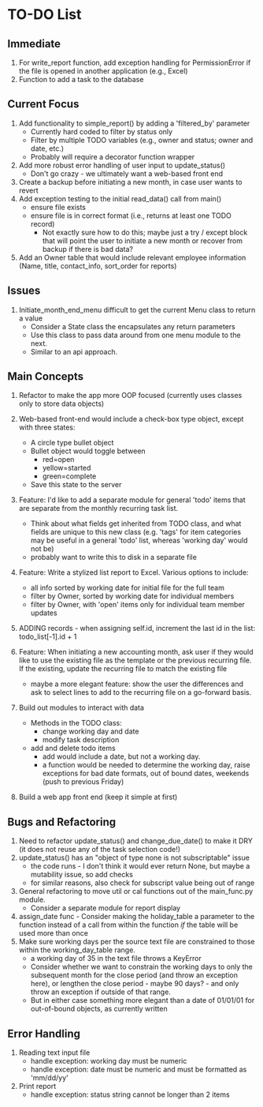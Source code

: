 # TO-DO List

## Immediate
1. For write_report function, add exception handling for PermissionError if the file is opened in
   another application (e.g., Excel)
1. Function to add a task to the database

## Current Focus
1. Add functionality to simple_report() by adding a 'filtered_by' parameter
    - Currently hard coded to filter by status only
    - Filter by multiple TODO variables (e.g., owner and status; owner and date, etc.)
    - Probably will require a decorator function wrapper
1. Add more robust error handling of user input to update_status()
    - Don't go crazy - we ultimately want a web-based front end
1. Create a backup before initiating a new month, in case user wants to revert
1. Add exception testing to the initial read_data() call from main()
    - ensure file exists
    - ensure file is in correct format (i.e., returns at least one TODO record)
        - Not exactly sure how to do this; maybe just a try / except block that will point the user
          to initiate a new month or recover from backup if there is bad data?
1. Add an Owner table that would include relevant employee information (Name, title, contact_info,
   sort_order for reports)

## Issues
1. Initiate_month_end_menu difficult to get the current Menu class to return a value
    - Consider a State class the encapsulates any return parameters
    - Use this class to pass data around from one menu module to the next.
    - Similar to an api approach. 

## Main Concepts
1. Refactor to make the app more OOP focused (currently uses classes only to store data objects)
1. Web-based front-end would include a check-box type object, except with three states:
    - A circle type bullet object
    - Bullet object would toggle between
        - red=open
        - yellow=started
        - green=complete
    - Save this state to the server
1. Feature: I'd like to add a separate module for general 'todo' items that are separate from the
   monthly recurring task list.
    - Think about what fields get inherited from TODO class, and what fields are unique to this new
     class (e.g. 'tags' for item categories may be useful in a general 'todo' list, whereas
   'working day' would not be)
    - probably want to write this to disk in a separate file
1. Feature: Write a stylized list report to Excel. Various options to include:
    - all info sorted by working date for initial file for the full team
    - filter by Owner, sorted by working date for individual members
    - filter by Owner, with 'open' items only for individual team member updates

1. ADDING records - when assigning self.id, increment the last id in the list: todo_list[-1].id + 1
1. Feature: When initiating a new accounting month, ask user if they would like to use the existing
   file as the template or the previous recurring file. If the existing, update the recurring file
   to match the existing file
    - maybe a more elegant feature: show the user the differences and ask to select lines to add to
      the recurring file on a go-forward basis.
1. Build out modules to interact with data
    - Methods in the TODO class:
        - change working day and date
        - modify task description
    - add and delete todo items
        - add would include a date, but not a working day.
        - a function would be needed to determine the working day, raise exceptions for bad date
        formats, out of bound dates, weekends (push to previous Friday)
1. Build a web app front end (keep it simple at first)


## Bugs and  Refactoring
1. Need to refactor update_status() and change_due_date() to make it DRY (it does not reuse any of
   the task selection code!) 
1. update_status() has an "object of type none is not subscriptable" issue
    - the code runs - I don't think it would ever return None, but maybe a mutability issue, so add
      checks
    - for similar reasons, also check for subscript value being out of range 
1. General refactoring to move util or cal functions out of the main_func.py module.
    - Consider a separate module for report display
1. assign_date func - Consider making the holiday_table a parameter to the function instead of a
   call from within the function *if* the table will be used more than once
1. Make sure working days per the source text file are constrained to those
   within the working_day_table range.
    - a working day of 35 in the text file throws a KeyError
    - Consider whether we want to constrain the working days to only the subsequent month for the
    close period (and throw an exception here), or lengthen the close period - maybe 90 days? - and
    only throw an exception if outside of that range.
    - But in either case something more elegant than a date of 01/01/01 for out-of-bound objects,
    as currently written

## Error Handling
1. Reading text input file
    - handle exception: working day must be numeric
    - handle exception: date must be numeric and must be formatted as 'mm/dd/yy'
1. Print report
    - handle exception: status string cannot be longer than 2 items

